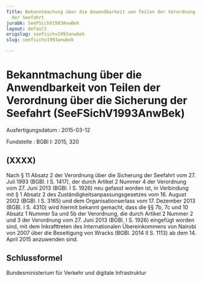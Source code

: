 ```yaml
---
Title: Bekanntmachung über die Anwendbarkeit von Teilen der Verordnung über die Sicherung
  der Seefahrt
jurabk: SeeFSichV1993AnwBek
layout: default
origslug: seefsichv1993anwbek
slug: seefsichv1993anwbek

---
```


# Bekanntmachung über die Anwendbarkeit von Teilen der Verordnung über die Sicherung der Seefahrt (SeeFSichV1993AnwBek)

Ausfertigungsdatum
:   2015-03-12

Fundstelle
:   BGBl I: 2015, 320


## (XXXX)

Nach § 11 Absatz 2 der Verordnung über die Sicherung der Seefahrt vom
27\. Juli 1993 (BGBl. I S. 1417), der durch Artikel 2 Nummer 4 der
Verordnung vom 27. Juni 2013 (BGBl. I S. 1926) neu gefasst worden ist,
in Verbindung mit § 1 Absatz 2 des Zuständigkeitsanpassungsgesetzes
vom 16. August 2002 (BGBl. I S. 3165) und dem Organisationserlass vom
17\. Dezember 2013 (BGBl. I S. 4310) wird hiermit bekannt gemacht, dass
die §§ 7b, 7c und 10 Absatz 1 Nummer 5a und 5b der Verordnung, die
durch Artikel 2 Nummer 2 und 3 der Verordnung vom 27. Juni 2013 (BGBl.
I S. 1926) eingefügt worden sind, mit dem Inkrafttreten des
Internationalen Übereinkommens von Nairobi von 2007 über die
Beseitigung von Wracks (BGBl. 2014 II S. 1113) ab dem 14. April 2015
anzuwenden sind.


## Schlussformel

Bundesministerium
für Verkehr und digitale Infrastruktur

